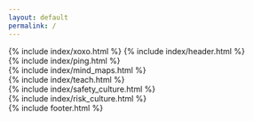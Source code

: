 ```yaml
---
layout: default
permalink: /
---
```

<div class="xoxo">
  {% include index/xoxo.html %}
  {% include index/header.html %}
  <div class="cards">
    {% include index/ping.html %}
    <br class="card-break" />
    {% include index/mind_maps.html %}
    <br class="card-break" />
    {% include index/teach.html %}
    <br class="card-break" />
    {% include index/safety_culture.html %}
    <br class="card-break" />
    {% include index/risk_culture.html %}
    <br class="card-break" />
  </div>
  {% include footer.html %}
</div>
